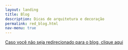 ```yaml
---
layout: landing
title: Blog
description: Dicas de arquitetura e decoração
permalink: red_blog.html
nav-menu: true
---
```

<!-- Main -->
<div id="main" class="alt">

<!-- One -->
<section id="one">
	<div class="inner">
		
<!-- Content -->
<p><a href="http://www.c4arquitetura.com.br/blog/">Caso você não seja redirecionado para o blog, clique aqui</a></p>

<meta charset="UTF-8">
<meta http-equiv="refresh" content="1; url=http://www.c4arquitetura.com.br/blog/">
 
<script>
  window.location.href = "http://www.c4arquitetura.com.br/blog/"
</script>


